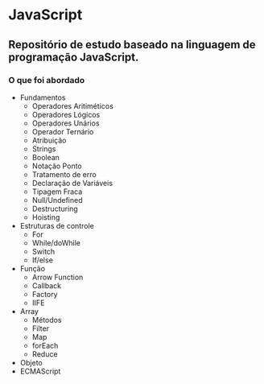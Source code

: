 # JavaScript

## Repositório de estudo baseado na linguagem de programação JavaScript. 

### O que foi abordado

<!--ts-->
  * Fundamentos
    * Operadores Aritiméticos
    * Operadores Lógicos
    * Operadores Unários
    * Operador Ternário
    * Atribuição
    * Strings
    * Boolean
    * Notação Ponto
    * Tratamento de erro
    * Declaração de Variáveis
    * Tipagem Fraca
    * Null/Undefined
    * Destructuring
    * Hoisting
  * Estruturas de controle
    * For
    * While/doWhile
    * Switch
    * If/else
  * Função
    * Arrow Function
    * Callback
    * Factory
    * IIFE
  * Array
    * Métodos
    * Filter
    * Map
    * forEach
    * Reduce
  * Objeto
  * ECMAScript
<!--te-->